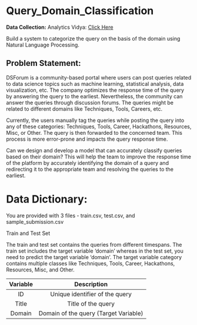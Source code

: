 # Query_Domain_Classification

**Data Collection:** Analytics Vidya: [Click Here](https://datahack.analyticsvidhya.com/contest/query-domain-classification/)

Build a system to categorize the query on the basis of the domain using Natural Language Processing.

## Problem Statement:

DSForum is a community-based portal where users can post queries related to data science topics such as machine learning, statistical analysis, data visualization, etc. The company optimizes the response time of the query by answering the query to the earliest. Nevertheless, the community can answer the queries through discussion forums. The queries might be related to different domains like Techniques, Tools, Careers, etc. 

Currently, the users manually tag the queries while posting the query into any of these categories: Techniques, Tools, Career, Hackathons, Resources, Misc, or Other. The query is then forwarded to the concerned team. This process is more error-prone and impacts the query response time. 

Can we design and develop a model that can accurately classify queries based on their domain? This will help the team to improve the response time of the platform by accurately identifying the domain of a query and redirecting it to the appropriate team and resolving the queries to the earliest. 

# Data Dictionary:

You are provided with 3 files - train.csv, test.csv, and sample_submission.csv

Train and Test Set

The train and test set contains the queries from different timespans. The train set includes the target variable ‘domain’ whereas in the test set, you need to predict the target variable ‘domain’. The target variable category contains multiple classes like  Techniques, Tools, Career, Hackathons, Resources, Misc, and Other.


|Variable|Description|
|:--:|:--:|
|ID| Unique identifier of the query|
| Title | Title of the query|
| Domain |Domain of the query (Target Variable)|

